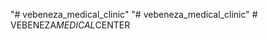 "# vebeneza_medical_clinic" 
"# vebeneza_medical_clinic" 
#   V E B E N E Z A _ M E D I C A L _ C E N T E R  
 